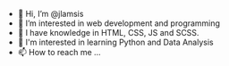 - 👋 Hi, I’m @jlamsis
- 👀 I’m interested in web development and programming
- 🌱 I have knowledge in HTML, CSS, JS and SCSS. 
- 💞️ I'm interested in learning Python and Data Analysis
- 📫 How to reach me ...

<!---
jlamsis/jlamsis is a ✨ special ✨ repository because its `README.md` (this file) appears on your GitHub profile.
You can click the Preview link to take a look at your changes.
--->
